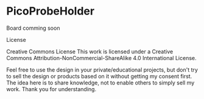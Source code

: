 # PicoProbeHolder



Board comming soon




License

Creative Commons License
This work is licensed under a Creative Commons Attribution-NonCommercial-ShareAlike 4.0 International License.

Feel free to use the design in your private/educational projects, but don't try to sell the design or products based on it without getting my consent first. The idea here is to share knowledge, not to enable others to simply sell my work. Thank you for understanding.
